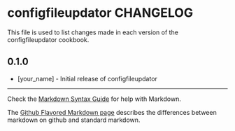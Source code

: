 configfileupdator CHANGELOG
===========================

This file is used to list changes made in each version of the configfileupdator cookbook.

0.1.0
-----
- [your_name] - Initial release of configfileupdator

- - -
Check the [Markdown Syntax Guide](http://daringfireball.net/projects/markdown/syntax) for help with Markdown.

The [Github Flavored Markdown page](http://github.github.com/github-flavored-markdown/) describes the differences between markdown on github and standard markdown.
